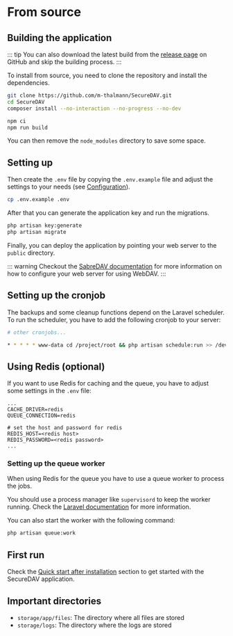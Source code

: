 # From source

## Building the application

::: tip
You can also download the latest build from the [release page](https://github.com/m-thalmann/SecureDAV/releases/latest) on GitHub and skip the building process.
:::

To install from source, you need to clone the repository and install the dependencies.

```bash
git clone https://github.com/m-thalmann/SecureDAV.git
cd SecureDAV
composer install --no-interaction --no-progress --no-dev

npm ci
npm run build
```

You can then remove the `node_modules` directory to save some space.

## Setting up

Then create the `.env` file by copying the `.env.example` file and adjust the settings to your needs (see [Configuration](../configuration.md)).

```bash
cp .env.example .env
```

After that you can generate the application key and run the migrations.

```bash
php artisan key:generate
php artisan migrate
```

Finally, you can deploy the application by pointing your web server to the `public` directory.

::: warning
Checkout the [SabreDAV documentation](https://sabre.io/dav/webservers/) for more information on how to configure your web server for using WebDAV.
:::

## Setting up the cronjob

The backups and some cleanup functions depend on the Laravel scheduler. To run the scheduler, you have to add the following cronjob to your server:

```bash title="/etc/crontab"
# other cronjobs...

* * * * * www-data cd /project/root && php artisan schedule:run >> /dev/null 2>&1
```

## Using Redis (optional)

If you want to use Redis for caching and the queue, you have to adjust some settings in the `.env` file:

```bash{2-3,6-7} title=".env"
...
CACHE_DRIVER=redis
QUEUE_CONNECTION=redis

# set the host and password for redis
REDIS_HOST=<redis host>
REDIS_PASSWORD=<redis password>
...
```

### Setting up the queue worker

When using Redis for the queue you have to use a queue worker to process the jobs.

You should use a process manager like `supervisord` to keep the worker running. Check the [Laravel documentation](https://laravel.com/docs/10.x/queues#supervisor-configuration) for more information.

You can also start the worker with the following command:

```bash
php artisan queue:work
```

## First run

Check the [Quick start after installation](../introduction.md#quick-start-after-installation) section to get started with the SecureDAV application.

## Important directories

- `storage/app/files`: The directory where all files are stored
- `storage/logs`: The directory where the logs are stored
